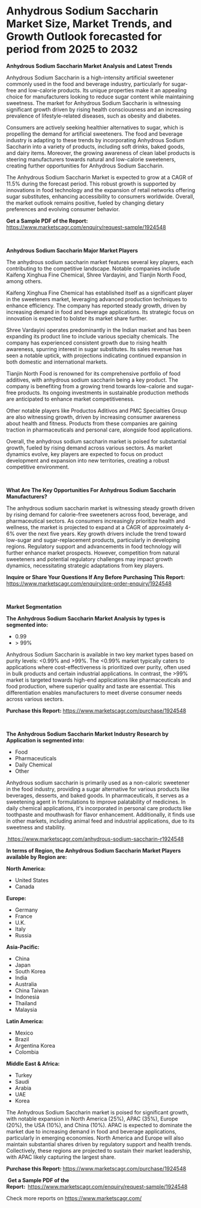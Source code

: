 <p><h1>Anhydrous Sodium Saccharin Market Size, Market Trends, and Growth Outlook forecasted for period from 2025 to 2032</h1></p><p><strong>Anhydrous Sodium Saccharin Market Analysis and Latest Trends</strong></p>
<p><p>Anhydrous Sodium Saccharin is a high-intensity artificial sweetener commonly used in the food and beverage industry, particularly for sugar-free and low-calorie products. Its unique properties make it an appealing choice for manufacturers looking to reduce sugar content while maintaining sweetness. The market for Anhydrous Sodium Saccharin is witnessing significant growth driven by rising health consciousness and an increasing prevalence of lifestyle-related diseases, such as obesity and diabetes.</p><p>Consumers are actively seeking healthier alternatives to sugar, which is propelling the demand for artificial sweeteners. The food and beverage industry is adapting to these trends by incorporating Anhydrous Sodium Saccharin into a variety of products, including soft drinks, baked goods, and dairy items. Moreover, the growing awareness of clean label products is steering manufacturers towards natural and low-calorie sweeteners, creating further opportunities for Anhydrous Sodium Saccharin.</p><p>The Anhydrous Sodium Saccharin Market is expected to grow at a CAGR of 11.5% during the forecast period. This robust growth is supported by innovations in food technology and the expansion of retail networks offering sugar substitutes, enhancing accessibility to consumers worldwide. Overall, the market outlook remains positive, fueled by changing dietary preferences and evolving consumer behavior.</p></p>
<p><strong>Get a Sample PDF of the Report:&nbsp;</strong> <a href="https://www.marketscagr.com/enquiry/request-sample/1924548?utm_campaign=2014&utm_medium=2&utm_source=Github&utm_content=ia&utm_term=14012025&utm_id=anhydrous-sodium-saccharin">https://www.marketscagr.com/enquiry/request-sample/1924548</a></p>
<p>&nbsp;</p>
<p><strong>Anhydrous Sodium Saccharin Major Market Players</strong></p>
<p><p>The anhydrous sodium saccharin market features several key players, each contributing to the competitive landscape. Notable companies include Kaifeng Xinghua Fine Chemical, Shree Vardayini, and Tianjin North Food, among others.</p><p>Kaifeng Xinghua Fine Chemical has established itself as a significant player in the sweeteners market, leveraging advanced production techniques to enhance efficiency. The company has reported steady growth, driven by increasing demand in food and beverage applications. Its strategic focus on innovation is expected to bolster its market share further.</p><p>Shree Vardayini operates predominantly in the Indian market and has been expanding its product line to include various specialty chemicals. The company has experienced consistent growth due to rising health awareness, spurring interest in sugar substitutes. Its sales revenue has seen a notable uptick, with projections indicating continued expansion in both domestic and international markets.</p><p>Tianjin North Food is renowned for its comprehensive portfolio of food additives, with anhydrous sodium saccharin being a key product. The company is benefiting from a growing trend towards low-calorie and sugar-free products. Its ongoing investments in sustainable production methods are anticipated to enhance market competitiveness.</p><p>Other notable players like Productos Aditivos and PMC Specialties Group are also witnessing growth, driven by increasing consumer awareness about health and fitness. Products from these companies are gaining traction in pharmaceuticals and personal care, alongside food applications.</p><p>Overall, the anhydrous sodium saccharin market is poised for substantial growth, fueled by rising demand across various sectors. As market dynamics evolve, key players are expected to focus on product development and expansion into new territories, creating a robust competitive environment.</p></p>
<p>&nbsp;</p>
<p><strong>What Are The Key Opportunities For Anhydrous Sodium Saccharin Manufacturers?</strong></p>
<p><p>The anhydrous sodium saccharin market is witnessing steady growth driven by rising demand for calorie-free sweeteners across food, beverage, and pharmaceutical sectors. As consumers increasingly prioritize health and wellness, the market is projected to expand at a CAGR of approximately 4-6% over the next five years. Key growth drivers include the trend toward low-sugar and sugar-replacement products, particularly in developing regions. Regulatory support and advancements in food technology will further enhance market prospects. However, competition from natural sweeteners and potential regulatory challenges may impact growth dynamics, necessitating strategic adaptations from key players.</p></p>
<p><strong>Inquire or Share Your Questions If Any Before Purchasing This Report:</strong> <a href="https://www.marketscagr.com/enquiry/pre-order-enquiry/1924548?utm_campaign=2014&utm_medium=2&utm_source=Github&utm_content=ia&utm_term=14012025&utm_id=anhydrous-sodium-saccharin">https://www.marketscagr.com/enquiry/pre-order-enquiry/1924548</a></p>
<p>&nbsp;</p>
<p><strong>Market Segmentation</strong></p>
<p><strong>The Anhydrous Sodium Saccharin Market Analysis by types is segmented into:</strong></p>
<p><ul><li>0.99</li><li>> 99%</li></ul></p>
<p><p>Anhydrous Sodium Saccharin is available in two key market types based on purity levels: <0.99% and >99%. The <0.99% market typically caters to applications where cost-effectiveness is prioritized over purity, often used in bulk products and certain industrial applications. In contrast, the >99% market is targeted towards high-end applications like pharmaceuticals and food production, where superior quality and taste are essential. This differentiation enables manufacturers to meet diverse consumer needs across various sectors.</p></p>
<p><strong>Purchase this Report:&nbsp;</strong><a href="https://www.marketscagr.com/purchase/1924548?utm_campaign=2014&utm_medium=2&utm_source=Github&utm_content=ia&utm_term=14012025&utm_id=anhydrous-sodium-saccharin">https://www.marketscagr.com/purchase/1924548</a></p>
<p>&nbsp;</p>
<p><strong>The Anhydrous Sodium Saccharin Market Industry Research by Application is segmented into:</strong></p>
<p><ul><li>Food</li><li>Pharmaceuticals</li><li>Daily Chemical</li><li>Other</li></ul></p>
<p><p>Anhydrous sodium saccharin is primarily used as a non-caloric sweetener in the food industry, providing a sugar alternative for various products like beverages, desserts, and baked goods. In pharmaceuticals, it serves as a sweetening agent in formulations to improve palatability of medicines. In daily chemical applications, it's incorporated in personal care products like toothpaste and mouthwash for flavor enhancement. Additionally, it finds use in other markets, including animal feed and industrial applications, due to its sweetness and stability.</p></p>
<p><a href="https://www.marketscagr.com/anhydrous-sodium-saccharin-r1924548?utm_campaign=2014&utm_medium=2&utm_source=Github&utm_content=ia&utm_term=14012025&utm_id=anhydrous-sodium-saccharin">&nbsp;https://www.marketscagr.com/anhydrous-sodium-saccharin-r1924548</a></p>
<p><strong>In terms of Region, the Anhydrous Sodium Saccharin Market Players available by Region are:</strong></p>
<p>
    <p> <strong> North America: </strong>
        <ul>
            <li>United States</li>
            <li>Canada</li>
        </ul>
        </p> 
    <p> <strong> Europe: </strong>
        <ul>
            <li>Germany</li>
            <li>France</li>
            <li>U.K.</li>
            <li>Italy</li>
            <li>Russia</li>
        </ul>
        </p> 
    <p> <strong> Asia-Pacific: </strong>
        <ul>
            <li>China</li>
            <li>Japan</li>
            <li>South Korea</li>
            <li>India</li>
            <li>Australia</li>
            <li>China Taiwan</li>
            <li>Indonesia</li>
            <li>Thailand</li>
            <li>Malaysia</li>
        </ul>
        </p> 
    <p> <strong> Latin America: </strong>
        <ul>
            <li>Mexico</li>
            <li>Brazil</li>
            <li>Argentina Korea</li>
            <li>Colombia</li>
        </ul>
        </p> 
    <p> <strong> Middle East & Africa: </strong>
        <ul>
            <li>Turkey</li>
            <li>Saudi</li>
            <li>Arabia</li>
            <li>UAE</li>
            <li>Korea</li>
        </ul>
    </p>
    </p>
<p><p>The Anhydrous Sodium Saccharin market is poised for significant growth, with notable expansion in North America (25%), APAC (35%), Europe (20%), the USA (10%), and China (10%). APAC is expected to dominate the market due to increasing demand in food and beverage applications, particularly in emerging economies. North America and Europe will also maintain substantial shares driven by regulatory support and health trends. Collectively, these regions are projected to sustain their market leadership, with APAC likely capturing the largest share.</p></p>
<p><strong>Purchase this Report: </strong><a href="https://www.marketscagr.com/purchase/1924548?utm_campaign=2014&utm_medium=2&utm_source=Github&utm_content=ia&utm_term=14012025&utm_id=anhydrous-sodium-saccharin">https://www.marketscagr.com/purchase/1924548</a></p>
<p>&nbsp;<strong>Get a Sample PDF of the Report:&nbsp;&nbsp;</strong><a href="https://www.marketscagr.com/enquiry/request-sample/1924548?utm_campaign=2014&utm_medium=2&utm_source=Github&utm_content=ia&utm_term=14012025&utm_id=anhydrous-sodium-saccharin">https://www.marketscagr.com/enquiry/request-sample/1924548</a></p>
<p><strong></strong></p>
<p>Check more reports on <a href="https://www.marketscagr.com/?utm_campaign=2014&utm_medium=2&utm_source=Github&utm_content=ia&utm_term=14012025&utm_id=anhydrous-sodium-saccharin">https://www.marketscagr.com/</a></p>